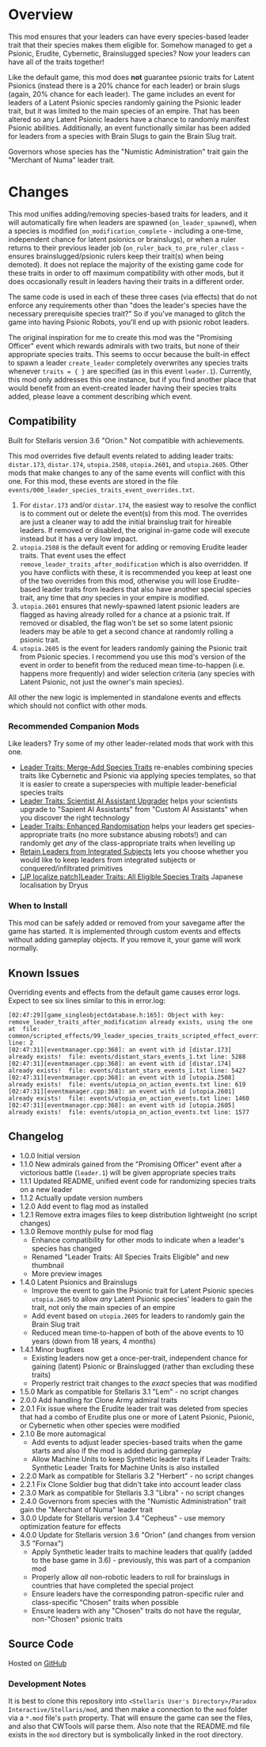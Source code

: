 # Overview

This mod ensures that your leaders can have every species-based leader trait that their species makes them eligible for.  Somehow managed to get a Psionic, Erudite, Cybernetic, Brainslugged species?  Now your leaders can have all of the traits together!

Like the default game, this mod does **not** guarantee psionic traits for Latent Psionics (instead there is a 20% chance for each leader) or brain slugs (again, 20% chance for each leader).  The game includes an event for leaders of a Latent Psionic species randomly gaining the Psionic leader trait, but it was limited to the main species of an empire.  That has been altered so any Latent Psionic leaders have a chance to randomly manifest Psionic abilities.  Additionally, an event functionally similar has been added for leaders from a species with Brain Slugs to gain the Brain Slug trait.

Governors whose species has the "Numistic Administration" trait gain the "Merchant of Numa" leader trait.

# Changes

This mod unifies adding/removing species-based traits for leaders, and it will automatically fire when leaders are spawned (`on_leader_spawned`), when a species is modified (`on_modification_complete` - including a one-time, independent chance for latent psionics or brainslugs), or when a ruler returns to their previous leader job (`on_ruler_back_to_pre_ruler_class` - ensures brainslugged/psionic rulers keep their trait(s) when being demoted).  It does not replace the majority of the existing game code for these traits in order to off maximum compatibility with other mods, but it does occasionally result in leaders having their traits in a different order.

The same code is used in each of these three cases (via effects) that do not enforce any requirements other than "does the leader's species have the necessary prerequisite species trait?"  So if you've managed to glitch the game into having Psionic Robots, you'll end up with psionic robot leaders.

The original inspiration for me to create this mod was the "Promising Officer" event which rewards admirals with two traits, but none of their appropriate species traits.  This seems to occur because the built-in effect to spawn a leader `create_leader` completely overwrites any species traits whenever `traits = { }` are specified (as in this event `leader.1`).  Currently, this mod only addresses this one instance, but if you find another place that would benefit from an event-created leader having their species traits added, please leave a comment describing which event.

## Compatibility

Built for Stellaris version 3.6 "Orion."  Not compatible with achievements.

This mod overrides five default events related to adding leader traits: `distar.173`, `distar.174`, `utopia.2508`, `utopia.2601`, and `utopia.2605`.  Other mods that make changes to any of the same events will conflict with this one.  For this mod, these events are stored in the file `events/000_leader_species_traits_event_overrides.txt`.

1. For `distar.173` and/or `distar.174`, the easiest way to resolve the conflict is to comment out or delete the event(s) from this mod.  The overrides are just a cleaner way to add the initial brainslug trait for hireable leaders. If removed or disabled, the original in-game code will execute instead but it has a very low impact.
2. `utopia.2508` is the default event for adding or removing Erudite leader traits.  That event uses the effect `remove_leader_traits_after_modification` which is also overridden.  If you have conflicts with these, it is recommended you keep at least one of the two overrides from this mod, otherwise you will lose Erudite-based leader traits from leaders that also have another special species trait, any time that _any_ species in your empire is modified.
3. `utopia.2601` ensures that newly-spawned latent psionic leaders are flagged as having already rolled for a chance at a psionic trait. If removed or disabled, the flag won't be set so some latent psionic leaders may be able to get a second chance at randomly rolling a psionic trait.
4. `utopia.2605` is the event for leaders randomly gaining the Psionic trait from Psionic species.  I recommend you use this mod's version of the event in order to benefit from the reduced mean time-to-happen (i.e. happens more frequently) and wider selection criteria (any species with Latent Psionic, not just the owner's main species).

All other the new logic is implemented in standalone events and effects which should not conflict with other mods.

### Recommended Companion Mods

Like leaders?  Try some of my other leader-related mods that work with this one.

* [Leader Traits: Merge-Add Species Traits](https://steamcommunity.com/workshop/filedetails/?id=2784224276) re-enables combining species traits like Cybernetic and Psionic via applying species templates, so that it is easier to create a superspecies with multiple leader-beneficial species traits
* [Leader Traits: Scientist AI Assistant Upgrader](https://steamcommunity.com/workshop/filedetails/?id=2498166286) helps your scientists upgrade to "Sapient AI Assistants" from "Custom AI Assistants" when you discover the right technology
* [Leader Traits: Enhanced Randomisation](https://steamcommunity.com/workshop/filedetails/?id=2553806265) helps your leaders get species-appropriate traits (no more substance abusing robots!) and can randomly get _any_ of the class-appropriate traits when levelling up
* [Retain Leaders from Integrated Subjects](https://steamcommunity.com/workshop/filedetails/?id=2553818684) lets you choose whether you would like to keep leaders from integrated subjects or conquered/infiltrated primitives
* [[JP localize patch]Leader Traits: All Eligible Species Traits](https://steamcommunity.com/workshop/filedetails/?id=2569179425) Japanese localisation by Dryus

### When to Install

This mod can be safely added or removed from your savegame after the game has started.  It is implemented through custom events and effects without adding gameplay objects.  If you remove it, your game will work normally.

## Known Issues

Overriding events and effects from the default game causes error logs.  Expect to see six lines similar to this in error.log:

```
[02:47:29][game_singleobjectdatabase.h:165]: Object with key: remove_leader_traits_after_modification already exists, using the one at  file: common/scripted_effects/99_leader_species_traits_scripted_effect_overrides.txt line: 2
[02:47:31][eventmanager.cpp:368]: an event with id [distar.173] already exists!  file: events/distant_stars_events_1.txt line: 5288
[02:47:31][eventmanager.cpp:368]: an event with id [distar.174] already exists!  file: events/distant_stars_events_1.txt line: 5427
[02:47:31][eventmanager.cpp:368]: an event with id [utopia.2508] already exists!  file: events/utopia_on_action_events.txt line: 619
[02:47:31][eventmanager.cpp:368]: an event with id [utopia.2601] already exists!  file: events/utopia_on_action_events.txt line: 1460
[02:47:31][eventmanager.cpp:368]: an event with id [utopia.2605] already exists!  file: events/utopia_on_action_events.txt line: 1577
```

## Changelog

* 1.0.0 Initial version
* 1.1.0 New admirals gained from the "Promising Officer" event after a victorious battle (`leader.1`) will be given appropriate species traits
* 1.1.1 Updated README, unified event code for randomizing species traits on a new leader
* 1.1.2 Actually update version numbers
* 1.2.0 Add event to flag mod as installed
* 1.2.1 Remove extra images files to keep distribution lightweight (no script changes)
* 1.3.0 Remove monthly pulse for mod flag
    * Enhance compatibility for other mods to indicate when a leader's species has changed
    * Renamed "Leader Traits: All Species Traits Eligible" and new thumbnail
    * More preview images
* 1.4.0 Latent Psionics and Brainslugs
    * Improve the event to gain the Psionic trait for Latent Psionic species `utopia.2605` to allow _any_ Latent Psionic species' leaders to gain the trait, not only the main species of an empire
    * Add event based on `utopia.2605` for leaders to randomly gain the Brain Slug trait
    * Reduced mean time-to-happen of both of the above events to 10 years (down from 18 years, 4 months)
* 1.4.1 Minor bugfixes
    * Existing leaders now get a once-per-trait, independent chance for gaining (latent) Psionic or Brainslugged (rather than excluding these traits)
    * Properly restrict trait changes to the _exact_ species that was modified
* 1.5.0 Mark as compatible for Stellaris 3.1 "Lem" - no script changes
* 2.0.0 Add handling for Clone Army admiral traits
* 2.0.1 Fix issue where the Erudite leader trait was deleted from species that had a combo of Erudite plus one or more of Latent Psionic, Psionic, or Cybernetic when other species were modified
* 2.1.0 Be more automagical
    * Add events to adjust leader species-based traits when the game starts and also if the mod is added during gameplay
    * Allow Machine Units to keep Synthetic leader traits if Leader Traits: Synthetic Leader Traits for Machine Units is also installed
* 2.2.0 Mark as compatible for Stellaris 3.2 "Herbert" - no script changes
* 2.2.1 Fix Clone Soldier bug that didn't take into account leader class
* 2.3.0 Mark as compatible for Stellaris 3.3 "Libra" - no script changes
* 2.4.0 Governors from species with the "Numistic Administration" trait gain the "Merchant of Numa" leader trait
* 3.0.0 Update for Stellaris version 3.4 "Cepheus" - use memory optimization feature for effects
* 4.0.0 Update for Stellaris version 3.6 "Orion" (and changes from version 3.5 "Fornax")
    * Apply Synthetic leader traits to machine leaders that qualify (added to the base game in 3.6) - previously, this was part of a companion mod
    * Properly allow _all_ non-robotic leaders to roll for brainslugs in countries that have completed the special project
    * Ensure leaders have the corresponding patron-specific ruler and class-specific "Chosen" traits when possible
    * Ensure leaders with any "Chosen" traits do not have the regular, non-"Chosen" psionic traits

## Source Code

Hosted on [GitHub](https://github.com/corsairmarks/enable_all_species_traits_for_leaders)

### Development Notes

It is best to clone this repository into `<Stellaris User's Directory>/Paradox Interactive/Stellaris/mod`, and then make a connection to the `mod` folder via a `*.mod` file's `path` property.  That will ensure the game can see the files, and also that CWTools will parse them.  Also note that the README.md file exists in the `mod` directory but is symbolically linked in the root directory.